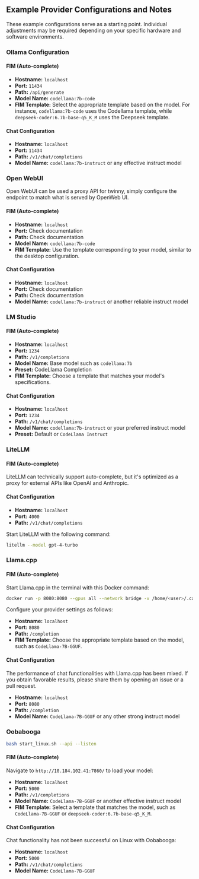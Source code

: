 ## Example Provider Configurations and Notes

These example configurations serve as a starting point. Individual adjustments may be required depending on your specific hardware and software environments.

### Ollama Configuration

#### FIM (Auto-complete)

- **Hostname:** `localhost`
- **Port:** `11434`
- **Path:** `/api/generate`
- **Model Name:** `codellama:7b-code`
- **FIM Template:** Select the appropriate template based on the model. For instance, `codellama:7b-code` uses the Codellama template, while `deepseek-coder:6.7b-base-q5_K_M` uses the Deepseek template.

#### Chat Configuration

- **Hostname:** `localhost`
- **Port:** `11434`
- **Path:** `/v1/chat/completions`
- **Model Name:** `codellama:7b-instruct` or any effective instruct model

### Open WebUI

Open WebUI can be used a proxy API for twinny, simply configure the endpoint to match what is served by OpenWeb UI.

#### FIM (Auto-complete)

- **Hostname:** `localhost`
- **Port:** Check documentation
- **Path:** Check documentation
- **Model Name:** `codellama:7b-code`
- **FIM Template:** Use the template corresponding to your model, similar to the desktop configuration.

#### Chat Configuration

- **Hostname:** `localhost`
- **Port:** Check documentation
- **Path:** Check documentation
- **Model Name:** `codellama:7b-instruct` or another reliable instruct model

### LM Studio

#### FIM (Auto-complete)

- **Hostname:** `localhost`
- **Port:** `1234`
- **Path:** `/v1/completions`
- **Model Name:** Base model such as `codellama:7b`
- **Preset:** CodeLlama Completion
- **FIM Template:** Choose a template that matches your model's specifications.

#### Chat Configuration

- **Hostname:** `localhost`
- **Port:** `1234`
- **Path:** `/v1/chat/completions`
- **Model Name:** `codellama:7b-instruct` or your preferred instruct model
- **Preset:** Default or `CodeLlama Instruct`

### LiteLLM

#### FIM (Auto-complete)

LiteLLM can technically support auto-complete, but it's optimized as a proxy for external APIs like OpenAI and Anthropic.

#### Chat Configuration

- **Hostname:** `localhost`
- **Port:** `4000`
- **Path:** `/v1/chat/completions`

Start LiteLLM with the following command:

```bash
litellm --model gpt-4-turbo
```

### Llama.cpp

#### FIM (Auto-complete)

Start Llama.cpp in the terminal with this Docker command:

```bash
docker run -p 8080:8080 --gpus all --network bridge -v /home/<user>/.cache/lm-studio/models/TheBloke/CodeLlama-7B-GGUF/:/models local/llama.cpp:full-cuda --server -m /models/codellama-7b.Q5_K_M.gguf -c 2048 -ngl 43 -mg 1 --port 8080 --host 10.184.102.41
```

Configure your provider settings as follows:

- **Hostname:** `localhost`
- **Port:** `8080`
- **Path:** `/completion`
- **FIM Template:** Choose the appropriate template based on the model, such as `CodeLlama-7B-GGUF`.

#### Chat Configuration

The performance of chat functionalities with Llama.cpp has been mixed. If you obtain favorable results, please share them by opening an issue or a pull request.

- **Hostname:** `localhost`
- **Port:** `8080`
- **Path:** `/completion`
- **Model Name:** `CodeLlama-7B-GGUF` or any other strong instruct model


### Oobabooga

```bash
bash start_linux.sh --api --listen
```

#### FIM (Auto-complete)

Navigate to `http://10.184.102.41:7860/` to load your model:

- **Hostname:** `localhost`
- **Port:** `5000`
- **Path:** `/v1/completions`
- **Model Name:** `CodeLlama-7B-GGUF` or another effective instruct model
- **FIM Template:** Select a template that matches the model, such as `CodeLlama-7B-GGUF` or `deepseek-coder:6.7b-base-q5_K_M`.

#### Chat Configuration

Chat functionality has not been successful on Linux with Oobabooga:

- **Hostname:** `localhost`
- **Port:** `5000`
- **Path:** `/v1/chat/completions`
- **Model Name:** `CodeLlama-7B-GGUF`
